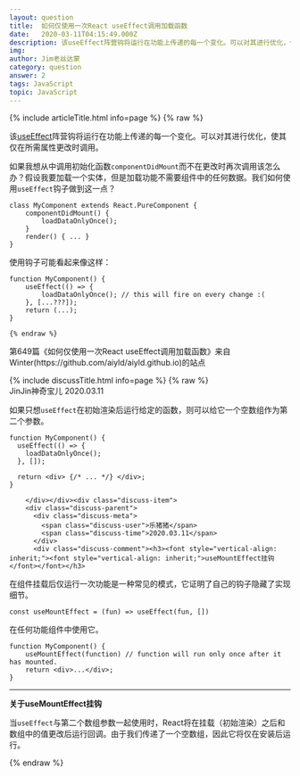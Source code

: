 ```yaml
---
layout: question
title:  如何仅使用一次React useEffect调用加载函数
date:   2020-03-11T04:15:49.000Z
description: 该useEffect阵营钩将运行在功能上传递的每一个变化。可以对其进行优化，使其仅在所需属性更改时调用。如果我想从中调用初始化函数componentD...
img: 
author: Jim老丝达蒙
category: question
answer: 2
tags: JavaScript
topic: JavaScript
---
```

<div class="article-root">
  <div class="article">
    {% include articleTitle.html info=page %}
    {% raw %}
    <div class="article-content"><p><font style="vertical-align: inherit;"><font style="vertical-align: inherit;">该</font></font><a href="https://reactjs.org/docs/hooks-effect.html" rel="noreferrer"><font style="vertical-align: inherit;"><font style="vertical-align: inherit;">useEffect</font></font></a><font style="vertical-align: inherit;"><font style="vertical-align: inherit;">阵营钩将运行在功能上传递的每一个变化。</font><font style="vertical-align: inherit;">可以对其进行优化，使其仅在所需属性更改时调用。</font></font></p>

<p><font style="vertical-align: inherit;"><font style="vertical-align: inherit;">如果我想从中调用初始化函数</font></font><code>componentDidMount</code><font style="vertical-align: inherit;"><font style="vertical-align: inherit;">而不在更改时再次调用该怎么办？</font><font style="vertical-align: inherit;">假设我要加载一个实体，但是加载功能不需要组件中的任何数据。</font><font style="vertical-align: inherit;">我们如何使用</font></font><code>useEffect</code><font style="vertical-align: inherit;"><font style="vertical-align: inherit;">钩子</font><font style="vertical-align: inherit;">做到这一点</font><font style="vertical-align: inherit;">？</font></font></p>

<pre><code>class MyComponent extends React.PureComponent {<font></font>
    componentDidMount() {<font></font>
        loadDataOnlyOnce();<font></font>
    }<font></font>
    render() { ... }<font></font>
}<font></font>
</code></pre>

<p><font style="vertical-align: inherit;"><font style="vertical-align: inherit;">使用钩子可能看起来像这样：</font></font></p>

<pre><code>function MyComponent() {<font></font>
    useEffect(() =&gt; {<font></font>
        loadDataOnlyOnce(); // this will fire on every change :(<font></font>
    }, [...???]);<font></font>
    return (...);<font></font>
}<font></font>
</code></pre></div>
    {% endraw %}
  </div>
  <p class="winter_mark">第649篇《如何仅使用一次React useEffect调用加载函数》来自Winter(https://github.com/aiyld/aiyld.github.io)的站点</p>
  <div class="discuss-wrapper">
    {% include discussTitle.html info=page %}
    {% raw %}
    <div class="discuss-item">
        <div class="discuss-parent">
          <div class="discuss-meta">
            <span class="discuss-user">JinJin神奇宝儿</span>
            <span class="discuss-time">2020.03.11</span>
          </div>
          <div class="discuss-comment"><p><font style="vertical-align: inherit;"><font style="vertical-align: inherit;">
如果只想</font></font><code>useEffect</code><font style="vertical-align: inherit;"><font style="vertical-align: inherit;">在初始渲染后</font><font style="vertical-align: inherit;">运行给定的函数</font><font style="vertical-align: inherit;">，则可以给它一个空数组作为第二个参数。</font></font></p>

<pre class="lang-js prettyprint-override"><code>function MyComponent() {<font></font>
  useEffect(() =&gt; {<font></font>
    loadDataOnlyOnce();<font></font>
  }, []);<font></font>
<font></font>
  return &lt;div&gt; {/* ... */} &lt;/div&gt;;<font></font>
}<font></font>
</code></pre></div>
        </div></div><div class="discuss-item">
        <div class="discuss-parent">
          <div class="discuss-meta">
            <span class="discuss-user">乐猪猪</span>
            <span class="discuss-time">2020.03.11</span>
          </div>
          <div class="discuss-comment"><h3><font style="vertical-align: inherit;"><font style="vertical-align: inherit;">useMountEffect挂钩</font></font></h3>

<p><font style="vertical-align: inherit;"><font style="vertical-align: inherit;">在组件挂载后仅运行一次功能是一种常见的模式，它证明了自己的钩子隐藏了实现细节。 </font></font></p>

<pre class="lang-js prettyprint-override"><code>const useMountEffect = (fun) =&gt; useEffect(fun, [])
</code></pre>

<p><font style="vertical-align: inherit;"><font style="vertical-align: inherit;">在任何功能组件中使用它。 </font></font></p>

<pre><code>function MyComponent() {<font></font>
    useMountEffect(function) // function will run only once after it has mounted. <font></font>
    return &lt;div&gt;...&lt;/div&gt;;<font></font>
}<font></font>
</code></pre>

<hr>

<p><strong><font style="vertical-align: inherit;"><font style="vertical-align: inherit;">关于useMountEffect挂钩</font></font></strong> </p>

<p><font style="vertical-align: inherit;"><font style="vertical-align: inherit;">当</font></font><code>useEffect</code><font style="vertical-align: inherit;"><font style="vertical-align: inherit;">与第二个数组参数一起</font><font style="vertical-align: inherit;">使用</font><font style="vertical-align: inherit;">时，React将在挂载（初始渲染）之后和数组中的值更改后运行回调。</font><font style="vertical-align: inherit;">由于我们传递了一个空数组，因此它将仅在安装后运行。</font></font></p></div>
        </div></div>
    {% endraw %}
  </div>
<div>
